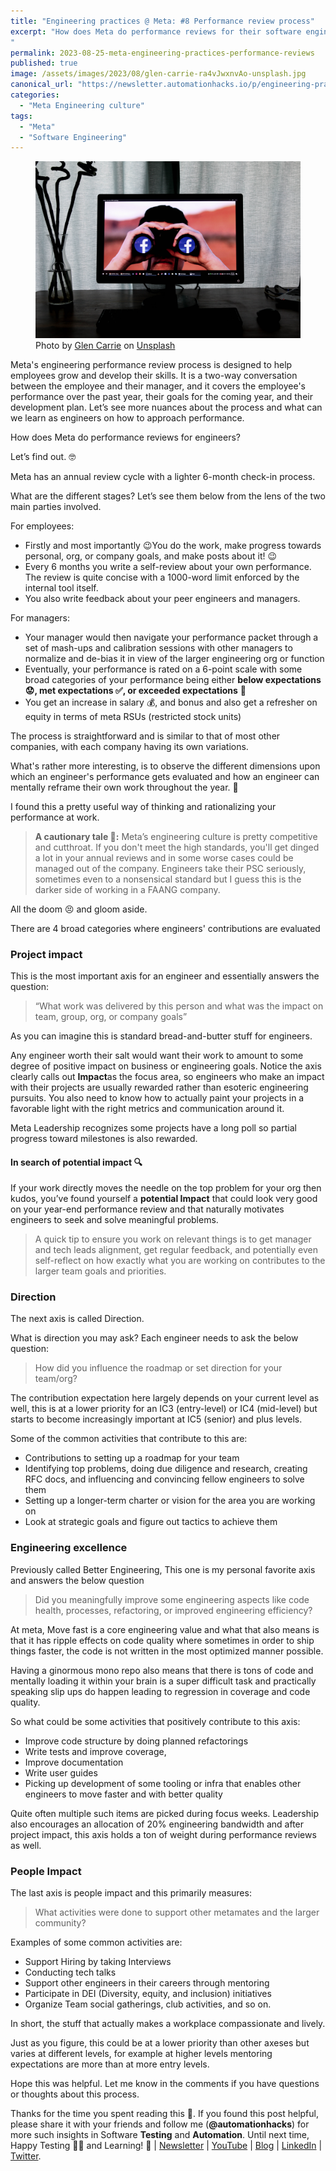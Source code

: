 ```yaml
---
title: "Engineering practices @ Meta: #8 Performance review process"
excerpt: "How does Meta do performance reviews for their software engineers? Let’s find out. 🤓
"
permalink: 2023-08-25-meta-engineering-practices-performance-reviews
published: true
image: /assets/images/2023/08/glen-carrie-ra4vJwxnvAo-unsplash.jpg
canonical_url: "https://newsletter.automationhacks.io/p/engineering-practices-meta-8-performance"
categories:
  - "Meta Engineering culture"
tags:
  - "Meta"
  - "Software Engineering"
---
```


<figure class="image">
    <img src="assets/images/2023/08/glen-carrie-ra4vJwxnvAo-unsplash.jpg" alt="A person with a binocular with facebook logo inside a computer monitor">
    <figcaption> Photo by <a href="https://unsplash.com/@glencarrie?utm_source=unsplash&utm_medium=referral&utm_content=creditCopyText"> Glen Carrie</a> on <a href="https://unsplash.com/photos/ra4vJwxnvAo?utm_source=unsplash&utm_medium=referral&utm_content=creditCopyText">Unsplash</a>
    </figcaption>
</figure>

<!-- Output copied to clipboard! -->

<!-----

Yay, no errors, warnings, or alerts!

Conversion time: 0.569 seconds.

Using this Markdown file:

1. Paste this output into your source file.
2. See the notes and action items below regarding this conversion run.
3. Check the rendered output (headings, lists, code blocks, tables) for proper
   formatting and use a linkchecker before you publish this page.

Conversion notes:

* Docs to Markdown version 1.0β34
* Thu Aug 24 2023 21:44:44 GMT-0700 (PDT)
* Source doc: [Blog] Software engineering practices at Meta
* This is a partial selection. Check to make sure intra-doc links work.
----->

Meta's engineering performance review process is designed to help employees grow and develop their skills. It is a two-way conversation between the employee and their manager, and it covers the employee's performance over the past year, their goals for the coming year, and their development plan. Let’s see more nuances about the process and what can we learn as engineers on how to approach performance.

How does Meta do performance reviews for engineers?

Let’s find out. 🤓

Meta has an annual review cycle with a lighter 6-month check-in process.

What are the different stages? Let’s see them below from the lens of the two main parties involved.

For employees:

- Firstly and most importantly 😉You do the work, make progress towards personal, org, or company goals, and make posts about it! 😉
- Every 6 months you write a self-review about your own performance. The review is quite concise with a 1000-word limit enforced by the internal tool itself.
- You also write feedback about your peer engineers and managers.

For managers:

- Your manager would then navigate your performance packet through a set of mash-ups and calibration sessions with other managers to normalize and de-bias it in view of the larger engineering org or function
- Eventually, your performance is rated on a 6-point scale with some broad categories of your performance being either **below expectations 😟, met expectations ✅, or exceeded expectations** 🥲
- You get an increase in salary 💰, and bonus and also get a refresher on equity in terms of meta RSUs (restricted stock units)

The process is straightforward and is similar to that of most other companies, with each company having its own variations.

What's rather more interesting, is to observe the different dimensions upon which an engineer's performance gets evaluated and how an engineer can mentally reframe their own work throughout the year. 🤔

I found this a pretty useful way of thinking and rationalizing your performance at work.

> **A cautionary tale 🧙:** Meta’s engineering culture is pretty competitive and cutthroat. If you don't meet the high standards, you'll get dinged a lot in your annual reviews and in some worse cases could be managed out of the company. Engineers take their PSC seriously, sometimes even to a nonsensical standard but I guess this is the darker side of working in a FAANG company.

All the doom 😣 and gloom aside.

There are 4 broad categories where engineers' contributions are evaluated

### Project impact

This is the most important axis for an engineer and essentially answers the question:

> “What work was delivered by this person and what was the impact on team, group, org, or company goals”

As you can imagine this is standard bread-and-butter stuff for engineers.

Any engineer worth their salt would want their work to amount to some degree of positive impact on business or engineering goals. Notice the axis clearly calls out **Impact**as the focus area, so engineers who make an impact with their projects are usually rewarded rather than esoteric engineering pursuits. You also need to know how to actually paint your projects in a favorable light with the right metrics and communication around it.

Meta Leadership recognizes some projects have a long poll so partial progress toward milestones is also rewarded.

#### In search of potential impact 🔍

If your work directly moves the needle on the top problem for your org then kudos, you’ve found yourself a **potential Impact** that could look very good on your year-end performance review and that naturally motivates engineers to seek and solve meaningful problems.

> A quick tip to ensure you work on relevant things is to get manager and tech leads alignment, get regular feedback, and potentially even self-reflect on how exactly what you are working on contributes to the larger team goals and priorities.

### Direction

The next axis is called Direction.

What is direction you may ask? Each engineer needs to ask the below question:

> How did you influence the roadmap or set direction for your team/org?

The contribution expectation here largely depends on your current level as well, this is at a lower priority for an IC3 (entry-level) or IC4 (mid-level) but starts to become increasingly important at IC5 (senior) and plus levels.

Some of the common activities that contribute to this are:

- Contributions to setting up a roadmap for your team
- Identifying top problems, doing due diligence and research, creating RFC docs, and influencing and convincing fellow engineers to solve them
- Setting up a longer-term charter or vision for the area you are working on
- Look at strategic goals and figure out tactics to achieve them

### Engineering excellence

Previously called Better Engineering, This one is my personal favorite axis and answers the below question

> Did you meaningfully improve some engineering aspects like code health, processes, refactoring, or improved engineering efficiency?

At meta, Move fast is a core engineering value and what that also means is that it has ripple effects on code quality where sometimes in order to ship things faster, the code is not written in the most optimized manner possible.

Having a ginormous mono repo also means that there is tons of code and mentally loading it within your brain is a super difficult task and practically speaking slip ups do happen leading to regression in coverage and code quality.

So what could be some activities that positively contribute to this axis:

- Improve code structure by doing planned refactorings
- Write tests and improve coverage,
- Improve documentation
- Write user guides
- Picking up development of some tooling or infra that enables other engineers to move faster and with better quality

Quite often multiple such items are picked during focus weeks. Leadership also encourages an allocation of 20% engineering bandwidth and after project impact, this axis holds a ton of weight during performance reviews as well.

### People Impact

The last axis is people impact and this primarily measures:

> What activities were done to support other metamates and the larger community?

Examples of some common activities are:

- Support Hiring by taking Interviews
- Conducting tech talks
- Support other engineers in their careers through mentoring
- Participate in DEI (Diversity, equity, and inclusion) initiatives
- Organize Team social gatherings, club activities, and so on.

In short, the stuff that actually makes a workplace compassionate and lively.

Just as you figure, this could be at a lower priority than other axeses but varies at different levels, for example at higher levels mentoring expectations are more than at more entry levels.

Hope this was helpful. Let me know in the comments if you have questions or thoughts about this process.

Thanks for the time you spent reading this 🙌. If you found this post helpful, please share it with your friends and follow me (**@automationhacks**) for more such insights in Software **Testing** and **Automation**. Until next time, Happy Testing 🕵🏻 and Learning! 🌱 | [Newsletter](https://newsletter.automationhacks.io/) | [YouTube](https://www.youtube.com/@automationhacks) | [Blog](https://automationhacks.io/) | [LinkedIn](https://www.linkedin.com/in/automationhacks/) | [Twitter](https://twitter.com/automationhacks).
